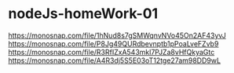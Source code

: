 # nodeJs-homeWork-01
https://monosnap.com/file/1hNud8s7gSMWqnvNVo45On2AF43yvJ
https://monosnap.com/file/P8Jg49QURdbevnptb1pPoaLveFZvb9
https://monosnap.com/file/R3RfIZxA543mkl7PJZa8vHfQkyaGtc
https://monosnap.com/file/A4R3dj5S5E03oT12tge27am98DD9wL
